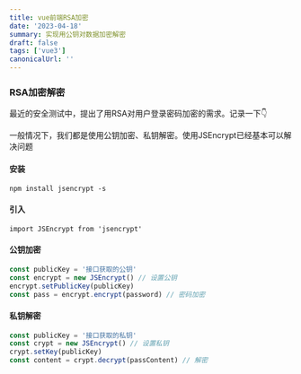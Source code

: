 ```yaml
---
title: vue前端RSA加密
date: '2023-04-18'
summary: 实现用公钥对数据加密解密
draft: false
tags: ['vue3']
canonicalUrl: ''
---
```


### RSA加密解密

最近的安全测试中，提出了用RSA对用户登录密码加密的需求。记录一下👇

一般情况下，我们都是使用公钥加密、私钥解密。使用JSEncrypt已经基本可以解决问题

#### 安装

```
npm install jsencrypt -s
```

#### 引入

```
import JSEncrypt from 'jsencrypt'
```

#### 公钥加密

```javascript
const publicKey = '接口获取的公钥'
const encrypt = new JSEncrypt() // 设置公钥
encrypt.setPublicKey(publicKey)
const pass = encrypt.encrypt(password) // 密码加密
```

#### 私钥解密

```javascript
const publicKey = '接口获取的私钥'
const crypt = new JSEncrypt() // 设置私钥
crypt.setKey(publicKey)
const content = crypt.decrypt(passContent) // 解密
```



